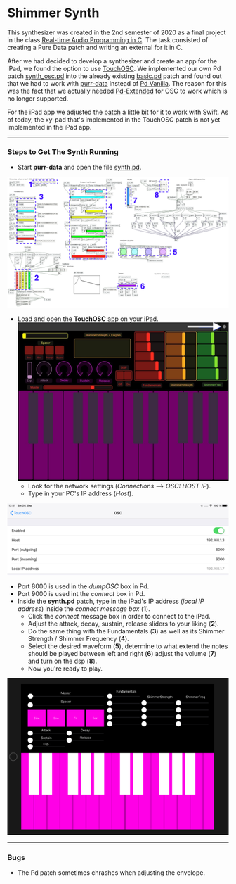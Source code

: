 # Shimmer Synth

This synthesizer was created in the 2nd semester of 2020 as a final project in the class [Real-time Audio Programming in C](https://github.com/audio-communication-group/real-time-audio-programming-in-C_SoSe2020.git). The task consisted of creating a Pure Data patch and writing an external for it in C. 

After we had decided to develop a synthesizer and create an app for the iPad, we found the option to use [TouchOSC](https://hexler.net/docs/touchosc-getting-started). 
We implemented our own Pd patch [synth_osc.pd](https://github.com/thomaschhh/RTAP-Synthesizer/blob/master/PureData/synth_osc.pd) into the already existing [basic.pd](https://hexler.net/pub/touchosc/basic.pd) patch and found out that we had to work with [purr-data](https://agraef.github.io/purr-data/) instead of [Pd Vanilla](http://puredata.info/downloads/pure-data). The reason for this was the fact that we actually needed [Pd-Extended](http://puredata.info/downloads/pd-extended) for OSC to work which is no longer supported.

For the iPad app we adjusted the [patch](https://github.com/thomaschhh/RTAP-Synthesizer/blob/master/PureData/synth_swift.pd) a little bit for it to work with Swift.
As of today, the xy-pad that's implemented in the TouchOSC patch is not yet implemented in the iPad app.

***

### Steps to Get The Synth Running

- Start **purr-data** and open the file [synth.pd](https://github.com/thomaschhh/RTAP-Synthesizer/blob/master/PureData/synth_osc.pd).

![Entire Pd Patch](https://github.com/thomaschhh/RTAP-Synthesizer/blob/master/Images/pd_patch.png?raw=true)

- Load and open the **TouchOSC** app on your iPad.
![Entire Pd Patch](https://github.com/thomaschhh/RTAP-Synthesizer/blob/master/Images/osc_layout.jpg?raw=true)
    - Look for the network settings (*Connections* --> *OSC: HOST IP*).
    - Type in your PC's IP address (*Host*).
    
![Entire Pd Patch](https://github.com/thomaschhh/RTAP-Synthesizer/blob/master/Images/osc_connections.jpg?raw=true)

- Port 8000 is used in the *dumpOSC* box in Pd. 
- Port 9000 is used int the *connect* box in Pd.
- Inside the **synth.pd** patch, type in the iPad's IP address (*local IP address*) inside the *connect message box* (**1**).
    - Click the *connect* message box in order to connect to the iPad.
    - Adjust the attack, decay, sustain, release sliders to your liking (**2**).
    - Do the same thing with the Fundamentals (**3**) as well as its Shimmer Strength / Shimmer Frequency (**4**).
    - Select the desired waveform (**5**), determine to what extend the notes should be played between left and right (**6**) adjust the volume (**7**) and turn on the dsp (**8**). 
    - Now you're ready to play. 
    
![Entire Pd Patch](https://github.com/thomaschhh/RTAP-Synthesizer/blob/master/Images/ipad.png?raw=true)

***
    
### Bugs

- The Pd patch sometimes chrashes when adjusting the envelope.
